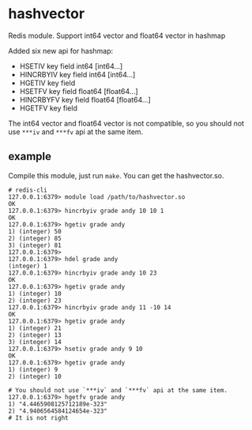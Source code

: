 # hashvector
Redis module. Support int64 vector and float64 vector in hashmap

Added six new api for hashmap:
* HSETIV      key field int64 [int64...]
* HINCRBYIV   key field int64 [int64...]
* HGETIV      key field
* HSETFV      key field float64 [float64...]
* HINCRBYFV   key field float64 [float64...]
* HGETFV      key field

The int64 vector and float64 vector is not compatible, so you should not use `***iv` and `***fv` api at the same item.

## example
Compile this module, just run `make`. You can get the hashvector.so.
```
# redis-cli
127.0.0.1:6379> module load /path/to/hashvector.so
OK
127.0.0.1:6379> hincrbyiv grade andy 10 10 1
OK
127.0.0.1:6379> hgetiv grade andy
1) (integer) 50
2) (integer) 85
3) (integer) 81
127.0.0.1:6379>
127.0.0.1:6379> hdel grade andy
(integer) 1
127.0.0.1:6379> hincrbyiv grade andy 10 23
OK
127.0.0.1:6379> hgetiv grade andy
1) (integer) 10
2) (integer) 23
127.0.0.1:6379> hincrbyiv grade andy 11 -10 14
OK
127.0.0.1:6379> hgetiv grade andy
1) (integer) 21
2) (integer) 13
3) (integer) 14
127.0.0.1:6379> hsetiv grade andy 9 10
OK
127.0.0.1:6379> hgetiv grade andy
1) (integer) 9
2) (integer) 10

# You should not use `***iv` and `***fv` api at the same item.
127.0.0.1:6379> hgetfv grade andy
1) "4.4465908125712189e-323"
2) "4.9406564584124654e-323"
# It is not right
```
